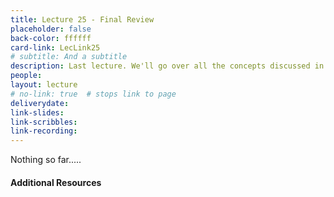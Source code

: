 ```yaml
---
title: Lecture 25 - Final Review
placeholder: false
back-color: ffffff
card-link: LecLink25
# subtitle: And a subtitle
description: Last lecture. We'll go over all the concepts discussed in the course using some simple practice problems. Special emphasis on topics not covered the the other exams (MSTs and TMs).
people:
layout: lecture
# no-link: true  # stops link to page 
deliverydate: 
link-slides: 
link-scribbles: 
link-recording: 
---
```


Nothing so far.....

<h4>Additional Resources</h4>








